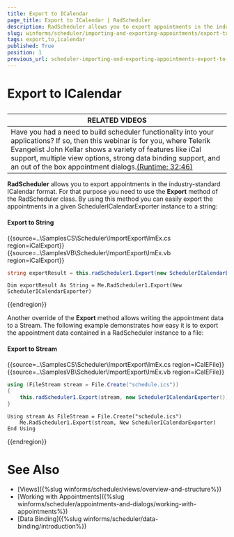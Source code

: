 ```yaml
---
title: Export to ICalendar
page_title: Export to ICalendar | RadScheduler
description: RadScheduler allows you to export appointments in the industry-standard ICalendar format. For that purpose you need to use the Export method of the RadScheduler class.
slug: winforms/scheduler/importing-and-exporting-appointments/export-to-icalendar
tags: export,to,icalendar
published: True
position: 1
previous_url: scheduler-importing-and-exporting-appointments-export-to-icalendar
---
```


# Export to ICalendar

## 

|RELATED VIDEOS|
|-----|
|Have you had a need to build scheduler functionality into your applications? If so, then this webinar is for you, where Telerik Evangelist John Kellar shows a variety of features like iCal support, multiple view options, strong data binding support, and an out of the box appointment dialogs.[(Runtime: 32:46)](http://www.telerik.com/videos/winforms/using-radscheduler-for-winforms)|

__RadScheduler__ allows you to export appointments in the industry-standard ICalendar format. For that purpose you need to use the __Export__ method of the RadScheduler class. By using this method you can easily export the appointments in a given SchedulerICalendarExporter instance to a string:

#### Export to String

{{source=..\SamplesCS\Scheduler\ImportExport\ImEx.cs region=iCalExport}} 
{{source=..\SamplesVB\Scheduler\ImportExport\ImEx.vb region=iCalExport}} 

````C#
string exportResult = this.radScheduler1.Export(new SchedulerICalendarExporter());

````
````VB.NET
Dim exportResult As String = Me.RadScheduler1.Export(New SchedulerICalendarExporter)

````

{{endregion}} 

Another override of the __Export__ method allows writing the appointment data to a Stream. The following example demonstrates how easy it is to export the appointment data contained in a RadScheduler instance to a file:

#### Export to Stream

{{source=..\SamplesCS\Scheduler\ImportExport\ImEx.cs region=iCalEFile}} 
{{source=..\SamplesVB\Scheduler\ImportExport\ImEx.vb region=iCalEFile}} 

````C#
using (FileStream stream = File.Create("schedule.ics"))
{
    this.radScheduler1.Export(stream, new SchedulerICalendarExporter());
}

````
````VB.NET
Using stream As FileStream = File.Create("schedule.ics")
    Me.RadScheduler1.Export(stream, New SchedulerICalendarExporter)
End Using

````

{{endregion}}

# See Also

* [Views]({%slug winforms/scheduler/views/overview-and-structure%})
* [Working with Appointments]({%slug winforms/scheduler/appointments-and-dialogs/working-with-appointments%})
* [Data Binding]({%slug winforms/scheduler/data-binding/introduction%})